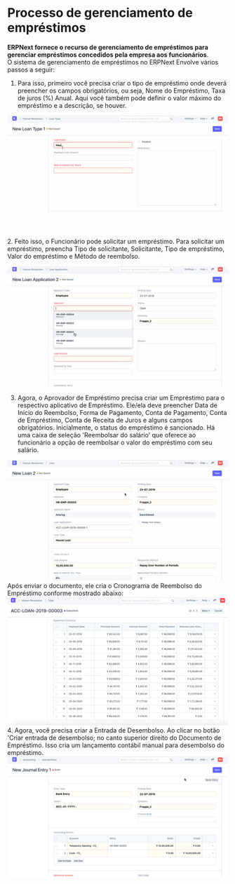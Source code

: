 # Processo de gerenciamento de empréstimos



**ERPNext fornece o recurso de gerenciamento de empréstimos para gerenciar empréstimos concedidos pela empresa aos funcionários**.  
O sistema de gerenciamento de empréstimos no ERPNext Envolve vários passos a seguir:  
1. Para isso, primeiro você precisa criar o tipo de empréstimo onde deverá preencher os campos obrigatórios, ou seja, Nome do Empréstimo, Taxa de juros (%) Anual. Aqui você também pode definir o valor máximo do empréstimo e a descrição, se houver.  
  
![](/files/kVkSATB.gif)  
2. Feito isso, o Funcionário pode solicitar um empréstimo. Para solicitar um empréstimo, preencha Tipo de solicitante, Solicitante, Tipo de empréstimo, Valor do empréstimo e Método de reembolso.  
  
 ![](/files/B6hlWnR.gif)  
  
3. Agora, o Aprovador de Empréstimo precisa criar um Empréstimo para o respectivo aplicativo de Empréstimo. Ele/ela deve preencher Data de Início do Reembolso, Forma de Pagamento, Conta de Pagamento, Conta de Empréstimo, Conta de Receita de Juros e alguns campos obrigatórios. Inicialmente, o status do empréstimo é sancionado. Há uma caixa de seleção 'Reembolsar do salário' que oferece ao funcionário a opção de reembolsar o valor do empréstimo com seu salário.  
  
![](/files/P5g11nV.gif)  
Após enviar o documento, ele cria o Cronograma de Reembolso do Empréstimo conforme mostrado abaixo:   
![](/files/wDPuhRR.png)  
 4. Agora, você precisa criar a Entrada de Desembolso. Ao clicar no botão 'Criar entrada de desembolso; no canto superior direito do Documento de Empréstimo. Isso cria um lançamento contábil manual para desembolso do empréstimo.  
![](/files/xoPxquv.gif)


